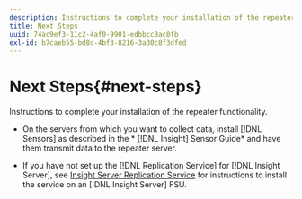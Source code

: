 ```yaml
---
description: Instructions to complete your installation of the repeater functionality.
title: Next Steps
uuid: 74ac9ef3-11c2-4af0-9901-edbbcc8ac0fb
exl-id: b7caeb55-bd8c-4bf3-8216-3a30c8f3dfed
---
```

# Next Steps{#next-steps}

Instructions to complete your installation of the repeater functionality.

* On the servers from which you want to collect data, install [!DNL Sensors] as described in the * [!DNL Insight] Sensor Guide* and have them transmit data to the repeater server. 

* If you have not set up the [!DNL Replication Service] for [!DNL Insight Server], see [Insight Server Replication Service](../../../../home/c-inst-svr/c-ins-svr-rep-svc/c-ins-svr-rep-svc.md#concept-926e654e80d943a0b6ac44a82a510d92) for instructions to install the service on an [!DNL Insight Server] FSU.
